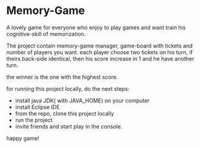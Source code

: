 # Memory-Game

A lovely game for everyone who enjoy to play games and want train his cognitive-skill of memorization.

The project contain memory-game manager, game-board with tickets and number of players you want.
each player choose two tickets on his turn, if theirs back-side identical, 
then his score increase in 1 and he have another turn. 

the winner is the one with the highest score.

for running this project locally, do the next steps:
  - install java JDK( with JAVA_HOME) on your computer
  - install Eclipse IDE 
  - from the repo, clone this project locally
  - run the project
  - invite friends and start play in the console.
  
  happy game!
